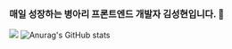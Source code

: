 ### 매일 성장하는 병아리 프론트엔드 개발자 김성현입니다. 👋

<!--
**oilater/oilater** is a ✨ _special_ ✨ repository because its `README.md` (this file) appears on your GitHub profile.

Here are some ideas to get you started:

- 🔭 I’m currently working on ...
- 🌱 I’m currently learning ...
- 👯 I’m looking to collaborate on ...
- 🤔 I’m looking for help with ...
- 💬 Ask me about ...
- 📫 How to reach me: ...
- 😄 Pronouns: ...
- ⚡ Fun fact: ...
-->
<a href="file:///Users/kimseonghyeon/Downloads/javascript.svg" target="_blank"><img src="https://img.shields.io/badge/뱃지레이블-배경색?style=뱃지모양&logo=로고&logoColor=000000"/></a>
![Anurag's GitHub stats](https://github-readme-stats.vercel.app/api?username=oilater&show_icons=true&theme=radical)
